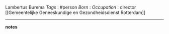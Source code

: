 Lambertus Burema
*Tags* : #person 
*Born* :
*Occupation* : director [[Gemeentelijke Geneeskundige en Gezondheidsdienst Rotterdam]]

---
**notes**